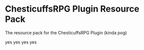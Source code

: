 # ChesticuffsRPG Plugin Resource Pack
The resource pack for the ChesticuffsRPG Plugin (kinda pog)

yes yes yes yes
